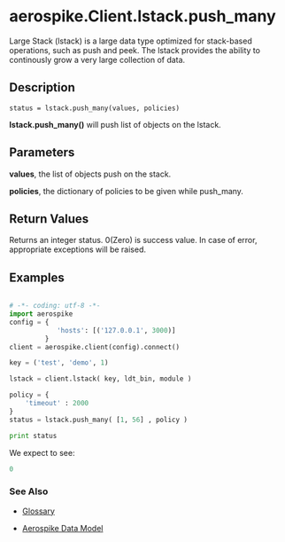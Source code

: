 
# aerospike.Client.lstack.push_many
Large Stack (lstack) is a large data type optimized for stack-based operations,
such as push and peek. The lstack provides the ability to continously grow
a very large collection of data.

## Description

```
status = lstack.push_many(values, policies)
```
**lstack.push_many()** will push list of objects on the lstack.    

## Parameters

**values**, the list of objects push on the stack.   

**policies**, the dictionary of policies to be given while push_many.   

## Return Values
Returns an integer status. 0(Zero) is success value. In case of error, appropriate exceptions will be raised.

## Examples

```python

# -*- coding: utf-8 -*-
import aerospike
config = {
            'hosts': [('127.0.0.1', 3000)]
         }
client = aerospike.client(config).connect()

key = ('test', 'demo', 1)

lstack = client.lstack( key, ldt_bin, module )

policy = {
    'timeout' : 2000
}
status = lstack.push_many( [1, 56] , policy )

print status


```

We expect to see:

```python
0
```



### See Also



- [Glossary](http://www.aerospike.com/docs/guide/glossary.html)

- [Aerospike Data Model](http://www.aerospike.com/docs/architecture/data-model.html)

